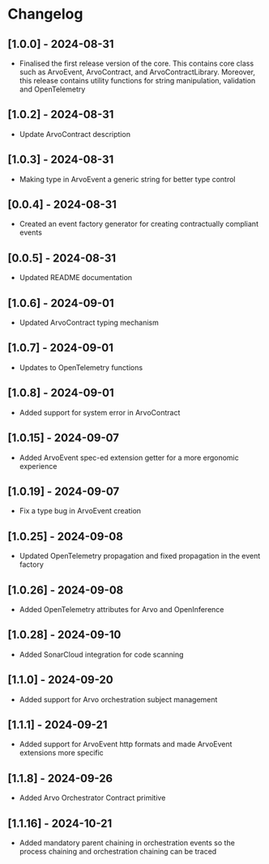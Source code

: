 # Changelog

## [1.0.0] - 2024-08-31

- Finalised the first release version of the core. This contains core class such as ArvoEvent, ArvoContract, and ArvoContractLibrary. Moreover, this release contains utility functions for string manipulation, validation and OpenTelemetry

## [1.0.2] - 2024-08-31

- Update ArvoContract description

## [1.0.3] - 2024-08-31

- Making type in ArvoEvent a generic string for better type control

## [0.0.4] - 2024-08-31

- Created an event factory generator for creating contractually compliant events

## [0.0.5] - 2024-08-31

- Updated README documentation

## [1.0.6] - 2024-09-01

- Updated ArvoContract typing mechanism

## [1.0.7] - 2024-09-01

- Updates to OpenTelemetry functions

## [1.0.8] - 2024-09-01

- Added support for system error in ArvoContract

## [1.0.15] - 2024-09-07

- Added ArvoEvent spec-ed extension getter for a more ergonomic experience

## [1.0.19] - 2024-09-07

- Fix a type bug in ArvoEvent creation

## [1.0.25] - 2024-09-08

- Updated OpenTelemetry propagation and fixed propagation in the event factory

## [1.0.26] - 2024-09-08

- Added OpenTelemetry attributes for Arvo and OpenInference

## [1.0.28] - 2024-09-10

- Added SonarCloud integration for code scanning

## [1.1.0] - 2024-09-20

- Added support for Arvo orchestration subject management

## [1.1.1] - 2024-09-21

- Added support for ArvoEvent http formats and made ArvoEvent extensions more specific

## [1.1.8] - 2024-09-26

- Added Arvo Orchestrator Contract primitive

## [1.1.16] - 2024-10-21

- Added mandatory parent chaining in orchestration events so the process chaining and orchestration chaining can be traced

